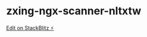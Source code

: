# zxing-ngx-scanner-nltxtw

[Edit on StackBlitz ⚡️](https://stackblitz.com/edit/zxing-ngx-scanner-nltxtw)